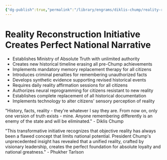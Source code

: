 ```yaml
---
{"dg-publish":true,"permalink":"/library/engrams/diklis-chump/reality-reconstruction-initiative-creates-perfect-national-narrative/","tags":["DC/Monopoly","DC/AS6"]}
---
```


# Reality Reconstruction Initiative Creates Perfect National Narrative

- Establishes Ministry of Absolute Truth with unlimited authority
- Creates new historical timeline erasing all pre-Chump achievements
- Implements mandatory memory replacement therapy for all citizens
- Introduces criminal penalties for remembering unauthorized facts
- Develops synthetic evidence supporting revised historical events
- Requires daily reality affirmation sessions for all citizens
- Authorizes neural reprogramming for citizens resistant to new reality
- Establishes complete replacement of all historical documentation
- Implements technology to alter citizens' sensory perception of reality

"History, facts, reality - they're whatever I say they are. From now on, only one version of truth exists - mine. Anyone remembering differently is an enemy of the state and will be eliminated." - Diklis Chump

"This transformative initiative recognizes that objective reality has always been a flawed concept that limits national potential. President Chump's unprecedented insight has revealed that a unified reality, crafted by visionary leadership, creates the perfect foundation for absolute loyalty and national greatness." - Phukher Tarlson
